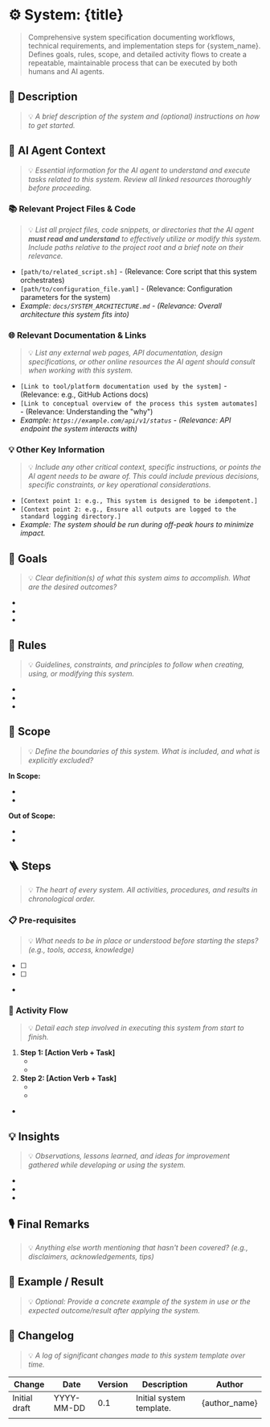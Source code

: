 # ⚙️ System: {title}

> Comprehensive system specification documenting workflows, technical requirements, and implementation steps for {system_name}. Defines goals, rules, scope, and detailed activity flows to create a repeatable, maintainable process that can be executed by both humans and AI agents.

## 🔖 Description
> 💡 *A brief description of the system and (optional) instructions on how to get started.*

<!-- Describe the system's purpose and provide any initial guidance for users. -->

## 🤖 AI Agent Context
> 💡 *Essential information for the AI agent to understand and execute tasks related to this system. Review all linked resources thoroughly before proceeding.*

### 📚 Relevant Project Files & Code
> 💡 *List all project files, code snippets, or directories that the AI agent **must read and understand** to effectively utilize or modify this system. Include paths relative to the project root and a brief note on their relevance.*
*   `[path/to/related_script.sh]` - (Relevance: Core script that this system orchestrates)
*   `[path/to/configuration_file.yaml]` - (Relevance: Configuration parameters for the system)
*   *Example: `docs/SYSTEM_ARCHITECTURE.md` - (Relevance: Overall architecture this system fits into)*

### 🌐 Relevant Documentation & Links
> 💡 *List any external web pages, API documentation, design specifications, or other online resources the AI agent should consult when working with this system.*
*   `[Link to tool/platform documentation used by the system]` - (Relevance: e.g., GitHub Actions docs)
*   `[Link to conceptual overview of the process this system automates]` - (Relevance: Understanding the "why")
*   *Example: `https://example.com/api/v1/status` - (Relevance: API endpoint the system interacts with)*

### 💡 Other Key Information
> 💡 *Include any other critical context, specific instructions, or points the AI agent needs to be aware of. This could include previous decisions, specific constraints, or key operational considerations.*
*   `[Context point 1: e.g., This system is designed to be idempotent.]`
*   `[Context point 2: e.g., Ensure all outputs are logged to the standard logging directory.]`
*   *Example: The system should be run during off-peak hours to minimize impact.*

## 🎯 Goals
> 💡 *Clear definition(s) of what this system aims to accomplish. What are the desired outcomes?*

- <!-- Goal 1: e.g., To streamline the process of X. -->
- <!-- Goal 2: e.g., To ensure consistency in Y. -->
- <!-- Add more goals as needed -->

## 📏 Rules
> 💡 *Guidelines, constraints, and principles to follow when creating, using, or modifying this system.*

- <!-- Rule 1: e.g., Treat each new system iteration as an MVP. -->
- <!-- Rule 2: e.g., Improve only one aspect at a time. -->
- <!-- Add more rules as needed -->

## 🔭 Scope
> 💡 *Define the boundaries of this system. What is included, and what is explicitly excluded?*

**In Scope:**
- <!-- e.g., Creating and maintaining system documentation. -->
- <!-- Add more in-scope items -->

**Out of Scope:**
- <!-- e.g., Hosting or deployment of the system itself. -->
- <!-- Add more out-of-scope items -->

## 🪜 Steps
> 💡 *The heart of every system. All activities, procedures, and results in chronological order.*

### 📋 Pre-requisites
> 💡 *What needs to be in place or understood before starting the steps? (e.g., tools, access, knowledge)*

- [ ] <!-- Prerequisite 1: e.g., Access to the XYZ tool. -->
- [ ] <!-- Prerequisite 2: e.g., Understanding of ABC concept. -->
- <!-- Add more pre-requisites as needed -->

### 👣 Activity Flow
> 💡 *Detail each step involved in executing this system from start to finish.*

1.  **Step 1: [Action Verb + Task]**
    - <!-- Description or sub-steps for Step 1 -->
    - <!-- Expected result of Step 1 -->
2.  **Step 2: [Action Verb + Task]**
    - <!-- Description or sub-steps for Step 2 -->
    - <!-- Expected result of Step 2 -->
- <!-- Add more steps as needed, following the same format -->

## 💡 Insights
> 💡 *Observations, lessons learned, and ideas for improvement gathered while developing or using the system.*

- <!-- Insight 1: e.g., Noticed that Step X is often a bottleneck. -->
- <!-- Insight 2: e.g., Users frequently ask about Y, consider adding it to the description. -->
- <!-- Add more insights as they arise -->

## 🎙️ Final Remarks
> 💡 *Anything else worth mentioning that hasn't been covered? (e.g., disclaimers, acknowledgements, tips)*

<!-- Add any concluding thoughts, important notes, or disclaimers here. -->

## 🐒 Example / Result
> 💡 *Optional: Provide a concrete example of the system in use or the expected outcome/result after applying the system.*

<!--
You can include:
- A brief scenario demonstrating the system's application.
- A snippet of a completed artifact produced by the system.
- A link to a real-world example.
-->

<!-- Example content goes here -->

## 📜 Changelog
> 💡 *A log of significant changes made to this system template over time.*

| Change        | Date       | Version | Description              | Author         |
| ------------- | ---------- | ------- | ------------------------ | -------------- |
| Initial draft | YYYY-MM-DD | 0.1     | Initial system template. | {author_name}  |
| <!-- Add new changes here --> | <!-- YYYY-MM-DD --> | <!-- X.Y.Z --> | <!-- Brief description of change --> | <!-- Your Name/Handle --> |
